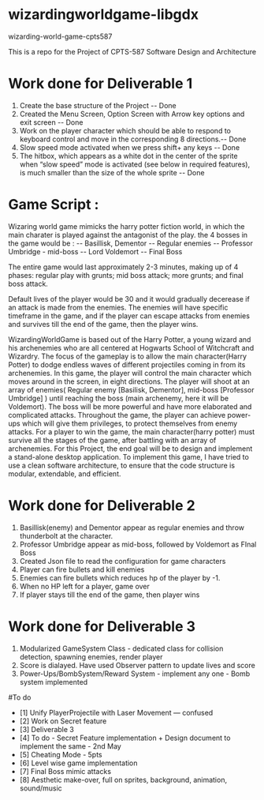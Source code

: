 # wizardingworldgame-libgdx

wizarding-world-game-cpts587

This is a repo for the Project of CPTS-587 Software Design and Architecture

# Work done for Deliverable 1

1. Create the base structure of the Project -- Done
2. Created the Menu Screen, Option Screen with Arrow key options and exit screen -- Done
3. Work on the player character which should be able to respond to keyboard control and move in the corresponding 8 directions.-- Done
4. Slow speed mode activated when we press shift+ any keys -- Done
5. The hitbox, which appears as a white dot in the center of the sprite when “slow speed” mode is
   activated (see below in required features), is much smaller than the size of the whole sprite -- Done
   
# Game Script :

Wizaring world game mimicks the harry potter fiction world, in which the main charater is played against 
the antagonist of the play.
the 4 bosses in the game would be : 
-- Basillisk, Dementor --  Regular enemies
-- Professor Umbridge - mid-boss
-- Lord Voldemort -- Final Boss

The entire game would last approximately 2-3 minutes, 
making up of 4 phases: regular play with grunts; mid boss attack; more grunts; and final boss attack.

Default lives of the player would be 30 and it would gradually decerease if an attack is made from the enemies.
The enemies will have specific timeframe in the game, and if the player can escape attacks from enemies and survives
till the end of the game, then the player wins.

WizardingWorldGame is based out of the Harry Potter, a young wizard and his archenemies who are all centered 
at Hogwarts School of Witchcraft and Wizardry. The focus of the gameplay is to allow the main character(Harry Potter) 
to dodge endless waves of different projectiles coming in from its archenemies. In this game, the player will control
the main character which moves around in the screen, in eight directions. The player will shoot at an array of enemies( Regular enemy [Basilisk, Dementor], 
mid-boss [Professor Umbridge] ) until reaching the boss (main archenemy, here it will be Voldemort). 
The boss will be more powerful and have more elaborated and complicated attacks. Throughout the game, 
the player can achieve power-ups which will give them privileges, to protect themselves from enemy attacks.
For a player to win the game, the main character(harry potter) must survive all the stages of the game, 
after battling with an array of archenemies. For this Project, the end goal will be to design and implement 
a stand-alone desktop application. To implement this game, I have tried to use a clean software architecture, 
to ensure that the code structure is modular, extendable, and efficient.


# Work done for Deliverable 2
1. Basillisk(enemy) and Dementor appear as regular enemies and throw thunderbolt at the character.
2. Professor Umbridge appear as mid-boss, followed by Voldemort as FInal Boss
3. Created Json file to read the configuration for game characters
4. Player can fire bullets and kill enemies
5. Enemies can fire bullets which reduces hp of the player by -1.
6. When no HP left for a player, game over
7. If player stays till the end of the game, then player wins

# Work done for Deliverable 3
1. Modularized GameSystem Class - dedicated class for collision detection, spawning enemies, render player
2. Score is dialayed. Have used Observer pattern to update lives and score
3. Power-Ups/BombSystem/Reward System - implement any one - Bomb system implemented

#To do 
- [1] Unify PlayerProjectile with Laser Movement — confused
- [2] Work on Secret feature
- [3] Deliverable 3
- [4] To do - Secret Feature implementation + Design document to implement the same - 2nd May
- [5] Cheating Mode - 5pts
- [6] Level wise game implementation
- [7] Final Boss mimic attacks
- [8] Aesthetic make-over, full on sprites, background, animation, sound/music
